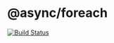 # @async/foreach

[![Build Status](https://travis-ci.org/codearoni/async-foreach.svg?branch=master)](https://travis-ci.org/codearoni/async-foreach)

